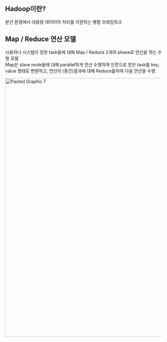 ## Hadoop이란?
분산 환경에서 대용량 데이터의 처리를 지원하는 병렬 프레임워크


## Map / Reduce 연산 모델
사용자나 시스템이 정한 task들에 대해 Map / Reduce 2개의 phase로 연산을 하는 수행 모델   
Map은 slave node들에 대해 parallel하게 연산 수행하며 인풋으로 받은 task를 key, value 형태로 변환하고, 연산의 (중간)결과에 대해 Reduce를하여 다음 연산을 수행   

<img width="830" alt="Pasted Graphic 7" src="https://user-images.githubusercontent.com/13589283/150994463-9ce8cc0b-4755-4f2d-83eb-3dd4244d5dae.png">

